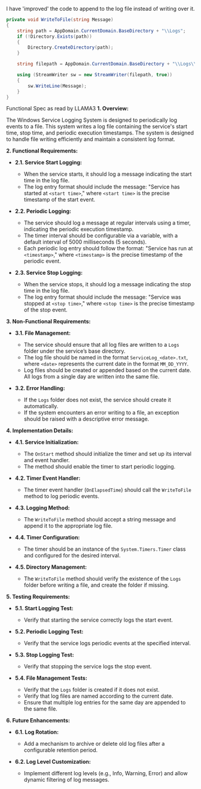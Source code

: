 

I have 'improved' the code to append to the log file instead of writing over it. 

```C#
private void WriteToFile(string Message)
{
    string path = AppDomain.CurrentDomain.BaseDirectory + "\\Logs";
    if (!Directory.Exists(path))
    {
        Directory.CreateDirectory(path);
    }

    string filepath = AppDomain.CurrentDomain.BaseDirectory + "\\Logs\\ServiceLog_" + DateTime.Now.ToShortDateString().Replace('/', '_') + ".txt";

    using (StreamWriter sw = new StreamWriter(filepath, true))
    {
        sw.WriteLine(Message);
    }
}
```
Functional Spec as read by LLAMA3
**1. Overview:**

The Windows Service Logging System is designed to periodically log events to a file. This system writes a log file containing the service's start time, stop time, and periodic execution timestamps. The system is designed to handle file writing efficiently and maintain a consistent log format.

**2. Functional Requirements:**

- **2.1. Service Start Logging:**
  - When the service starts, it should log a message indicating the start time in the log file.
  - The log entry format should include the message: "Service has started at `<start time>`," where `<start time>` is the precise timestamp of the start event.

- **2.2. Periodic Logging:**
  - The service should log a message at regular intervals using a timer, indicating the periodic execution timestamp.
  - The timer interval should be configurable via a variable, with a default interval of 5000 milliseconds (5 seconds).
  - Each periodic log entry should follow the format: "Service has run at `<timestamp>`," where `<timestamp>` is the precise timestamp of the periodic event.

- **2.3. Service Stop Logging:**
  - When the service stops, it should log a message indicating the stop time in the log file.
  - The log entry format should include the message: "Service was stopped at `<stop time>`," where `<stop time>` is the precise timestamp of the stop event.

**3. Non-Functional Requirements:**

- **3.1. File Management:**
  - The service should ensure that all log files are written to a `Logs` folder under the service’s base directory.
  - The log file should be named in the format `ServiceLog_<date>.txt`, where `<date>` represents the current date in the format `MM_DD_YYYY`.
  - Log files should be created or appended based on the current date. All logs from a single day are written into the same file.

- **3.2. Error Handling:**
  - If the `Logs` folder does not exist, the service should create it automatically.
  - If the system encounters an error writing to a file, an exception should be raised with a descriptive error message.

**4. Implementation Details:**

- **4.1. Service Initialization:**
  - The `OnStart` method should initialize the timer and set up its interval and event handler.
  - The method should enable the timer to start periodic logging.

- **4.2. Timer Event Handler:**
  - The timer event handler (`OnElapsedTime`) should call the `WriteToFile` method to log periodic events.

- **4.3. Logging Method:**
  - The `WriteToFile` method should accept a string message and append it to the appropriate log file.

- **4.4. Timer Configuration:**
  - The timer should be an instance of the `System.Timers.Timer` class and configured for the desired interval.

- **4.5. Directory Management:**
  - The `WriteToFile` method should verify the existence of the `Logs` folder before writing a file, and create the folder if missing.

**5. Testing Requirements:**

- **5.1. Start Logging Test:**
  - Verify that starting the service correctly logs the start event.

- **5.2. Periodic Logging Test:**
  - Verify that the service logs periodic events at the specified interval.

- **5.3. Stop Logging Test:**
  - Verify that stopping the service logs the stop event.

- **5.4. File Management Tests:**
  - Verify that the `Logs` folder is created if it does not exist.
  - Verify that log files are named according to the current date.
  - Ensure that multiple log entries for the same day are appended to the same file.

**6. Future Enhancements:**

- **6.1. Log Rotation:**
  - Add a mechanism to archive or delete old log files after a configurable retention period.

- **6.2. Log Level Customization:**
  - Implement different log levels (e.g., Info, Warning, Error) and allow dynamic filtering of log messages.
